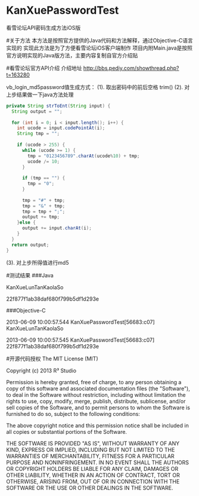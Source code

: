 KanXuePasswordTest
==================

看雪论坛API密码生成方法iOS版

#关于方法
本方法是按照官方提供的Java代码和方法解释，通过Objective-C语言实现的
实现此方法是为了方便看雪论坛iOS客户端制作
项目内附Main.java是按照官方说明实现的Java版方法，主要内容复制自官方介绍贴


#看雪论坛官方API介绍
介绍地址
http://bbs.pediy.com/showthread.php?t=163280

vb_login_md5password值生成方式：
(1). 取出密码中的前后空格 trim()
(2). 对上步结果做一下java方法处理
```java
private String strToEnt(String input) {
  String output = "";
  
  for (int i = 0; i < input.length(); i++) {
    int ucode = input.codePointAt(i);
    String tmp = "";
    
    if (ucode > 255) {
      while (ucode >= 1) {
        tmp = "0123456789".charAt(ucode%10) + tmp;
        ucode /= 10;
      }
      
      if (tmp == "") {
        tmp = "0";
      }
      
      tmp = "#" + tmp;
      tmp = "&" + tmp;
      tmp = tmp + ";";
      output += tmp;
    }else {
      output += input.charAt(i);
    }
  }
  return output;
}
```
(3). 对上步所得值进行md5

#测试结果
###Java

KanXueLunTanKaolaSo

22f877f1ab38daf680f799b5df1d293e

###Objective-C

2013-06-09 10:00:57.544 KanXuePasswordTest[56683:c07] KanXueLunTanKaolaSo

2013-06-09 10:00:57.545 KanXuePasswordTest[56683:c07] 22f877f1ab38daf680f799b5df1d293e

#开源代码授权
The MIT License (MIT)

Copyright (c) 2013 R³ Studio

Permission is hereby granted, free of charge, to any person obtaining a copy
of this software and associated documentation files (the "Software"), to deal
in the Software without restriction, including without limitation the rights
to use, copy, modify, merge, publish, distribute, sublicense, and/or sell
copies of the Software, and to permit persons to whom the Software is
furnished to do so, subject to the following conditions:

The above copyright notice and this permission notice shall be included in
all copies or substantial portions of the Software.

THE SOFTWARE IS PROVIDED "AS IS", WITHOUT WARRANTY OF ANY KIND, EXPRESS OR
IMPLIED, INCLUDING BUT NOT LIMITED TO THE WARRANTIES OF MERCHANTABILITY,
FITNESS FOR A PARTICULAR PURPOSE AND NONINFRINGEMENT. IN NO EVENT SHALL THE
AUTHORS OR COPYRIGHT HOLDERS BE LIABLE FOR ANY CLAIM, DAMAGES OR OTHER
LIABILITY, WHETHER IN AN ACTION OF CONTRACT, TORT OR OTHERWISE, ARISING FROM,
OUT OF OR IN CONNECTION WITH THE SOFTWARE OR THE USE OR OTHER DEALINGS IN
THE SOFTWARE.
